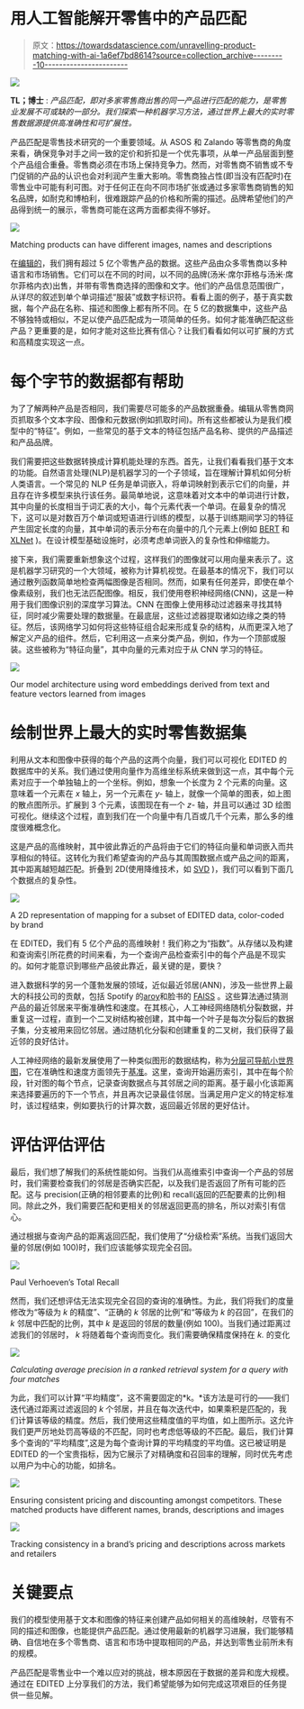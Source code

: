 # 用人工智能解开零售中的产品匹配

> 原文：<https://towardsdatascience.com/unravelling-product-matching-with-ai-1a6ef7bd8614?source=collection_archive---------10----------------------->

![](img/a729a9b457de0d0ba65778714ce32bb2.png)

**TL；博士** : *产品匹配，即对多家零售商出售的同一产品进行匹配的能力，是零售业发展不可或缺的一部分。我们探索一种机器学习方法，通过世界上最大的实时零售数据源提供高准确性和可扩展性。*

产品匹配是零售技术研究的一个重要领域。从 ASOS 和 Zalando 等零售商的角度来看，确保竞争对手之间一致的定价和折扣是一个优先事项，从单一产品层面到整个产品组合重叠。零售商必须在市场上保持竞争力。然而，对零售商不销售或不专门促销的产品的认识也会对利润产生重大影响。零售商独占性(即当没有匹配时)在零售业中可能有利可图。对于任何正在向不同市场扩张或通过多家零售商销售的知名品牌，如耐克和博柏利，很难跟踪产品的价格和所需的描述。品牌希望他们的产品得到统一的展示，零售商可能在这两方面都卖得不够好。

![](img/24d598776cd960ebffceaf9605c3b779.png)

Matching products can have different images, names and descriptions

在[编辑的](https://edited.com/)，我们拥有超过 5 亿个零售产品的数据。这些产品由众多零售商以多种语言和市场销售。它们可以在不同的时间，以不同的品牌(汤米·席尔菲格与汤米·席尔菲格内衣)出售，并带有零售商选择的图像和文字。他们的产品信息范围很广，从详尽的叙述到单个单词描述“服装”或数字标识符。看看上面的例子，基于真实数据，每个产品在名称、描述和图像上都有所不同。在 5 亿的数据集中，这些产品不够独特或相似，不足以使产品匹配成为一项简单的任务。如何才能准确匹配这些产品？更重要的是，如何才能对这些比赛有信心？让我们看看如何以可扩展的方式和高精度实现这一点。

# 每个字节的数据都有帮助

为了了解两种产品是否相同，我们需要尽可能多的产品数据重叠。编辑从零售商网页抓取多个文本字段、图像和元数据(例如抓取时间)。所有这些都被认为是我们模型中的“特征”。例如，一些常见的基于文本的特征包括产品名称、提供的产品描述和产品品牌。

我们需要把这些数据转换成计算机能处理的东西。首先，让我们看看我们基于文本的功能。自然语言处理(NLP)是机器学习的一个子领域，旨在理解计算机如何分析人类语言。一个常见的 NLP 任务是单词嵌入，将单词映射到表示它们的向量，并且存在许多模型来执行该任务。最简单地说，这意味着对文本中的单词进行计数，其中向量的长度相当于词汇表的大小，每个元素代表一个单词。在最复杂的情况下，这可以是对数百万个单词或短语进行训练的模型，以基于训练期间学习的特征产生固定长度的向量，其中单词的表示分布在向量中的几个元素上(例如 [BERT](https://arxiv.org/abs/1810.04805) 和 [XLNet](https://arxiv.org/abs/1906.08237) )。在设计模型基础设施时，必须考虑单词嵌入的复杂性和伸缩能力。

接下来，我们需要重新想象这个过程，这样我们的图像就可以用向量来表示了。这是机器学习研究的一个大领域，被称为计算机视觉。在最基本的情况下，我们可以通过散列函数简单地检查两幅图像是否相同。然而，如果有任何差异，即使在单个像素级别，我们也无法匹配图像。相反，我们使用卷积神经网络(CNN)，这是一种用于我们图像识别的深度学习算法。CNN 在图像上使用移动过滤器来寻找其特征，同时减少需要处理的数据量。在最底层，这些过滤器提取诸如边缘之类的特征。然后，该网络学习如何将这些特征组合起来形成复杂的结构，从而更深入地了解定义产品的组件。然后，它利用这一点来分类产品，例如，作为一个顶部或服装。这些被称为“特征向量”，其中向量的元素对应于从 CNN 学习的特征。

![](img/8a822b985c5184224b7947111e8d99ad.png)

Our model architecture using word embeddings derived from text and feature vectors learned from images

# 绘制世界上最大的实时零售数据集

利用从文本和图像中获得的每个产品的这两个向量，我们可以可视化 EDITED 的数据库中的关系。我们通过使用向量作为高维坐标系统来做到这一点，其中每个元素对应于一个单独轴上的一个坐标。例如，想象一个长度为 2 个元素的向量。这意味着一个元素在 *x* 轴上，另一个元素在 *y-* 轴上，就像一个简单的图表，如上图的散点图所示。扩展到 3 个元素，该图现在有一个 *z-* 轴，并且可以通过 3D 绘图可视化。继续这个过程，直到我们在一个向量中有几百或几千个元素，那么多的维度很难概念化。

这是产品的高维映射，其中彼此靠近的产品将由于它们的特征向量和单词嵌入而共享相似的特征。这转化为我们希望查询的产品与其周围数据点或产品之间的距离，其中距离越短越匹配。折叠到 2D(使用降维技术，如 [SVD](https://en.wikipedia.org/wiki/Singular_value_decomposition) )，我们可以看到下面几个数据点的复杂性。

![](img/ff8e05f41d64dcc89a7e7bbdd2351f3c.png)

A 2D representation of mapping for a subset of EDITED data, color-coded by brand

在 EDITED，我们有 5 亿个产品的高维映射！我们称之为“指数”。从存储以及构建和查询索引所花费的时间来看，为一个查询产品检查索引中的每个产品是不现实的。如何才能意识到哪些产品彼此靠近，最关键的是，要快？

进入数据科学的另一个蓬勃发展的领域，近似最近邻居(ANN)，涉及一些世界上最大的科技公司的贡献，包括 Spotify 的[aroy](https://github.com/spotify/annoy)和脸书的 [FAISS](https://github.com/facebookresearch/faiss/) 。这些算法通过猜测产品的最近邻居来平衡准确性和速度。在其核心，人工神经网络随机分裂数据，并重复这一过程，直到一个二叉树结构被创建，其中每一个叶子是每次分裂后的数据子集，分支被用来回忆邻居。通过随机化分裂和创建重复的二叉树，我们获得了最近邻的良好估计。

人工神经网络的最新发展使用了一种类似图形的数据结构，称为[分层可导航小世界图](https://arxiv.org/abs/1603.09320)，它在准确性和速度方面领先于[基准](http://ann-benchmarks.com/)。这里，查询开始遍历索引，其中在每个阶段，针对图的每个节点，记录查询数据点与其邻居之间的距离。基于最小化该距离来选择要遍历的下一个节点，并且再次记录最佳邻居。当满足用户定义的特定标准时，该过程结束，例如要执行的计算次数，返回最近邻居的更好估计。

# 评估评估评估

最后，我们想了解我们的系统性能如何。当我们从高维索引中查询一个产品的邻居时，我们需要检查我们的邻居是否确实匹配，以及我们是否返回了所有可能的匹配。这与 precision(正确的相邻要素的比例)和 recall(返回的匹配要素的比例)相同。除此之外，我们需要匹配和更相关的邻居返回更高的排名，所以对索引有信心。

通过根据与查询产品的距离返回匹配，我们使用了“分级检索”系统。当我们返回大量的邻居(例如 100)时，我们应该能够实现完全召回。

![](img/d4f7fe6e261d9a9e25ce90a1b27fe322.png)

Paul Verhoeven’s Total Recall

然而，我们还想评估无法实现完全召回的查询的准确性。为此，我们将我们的度量修改为“等级为 *k* 的精度”、“正确的 *k* 邻居的比例”和“等级为 *k* 的召回”，在我们的 *k* 邻居中匹配的比例，其中 *k* 是返回的邻居的数量(例如 100)。当我们通过距离过滤我们的邻居时， *k* 将随着每个查询而变化。我们需要确保精度保持在 *k.* 的变化

![](img/d01ca4225c83a0248f6cb011db580637.png)

*Calculating average precision in a ranked retrieval system for a query with four matches*

为此，我们可以计算“平均精度”，这不需要固定的*k。*该方法是可行的——我们迭代通过距离过滤返回的 *k* 个邻居，并且在每次迭代中，如果乘积是匹配的，我们计算该等级的精度。然后，我们使用这些精度值的平均值，如上图所示。这允许我们更严厉地处罚高等级的不匹配，同时也考虑低等级的不匹配。最后，我们计算多个查询的“平均精度”,这是为每个查询计算的平均精度的平均值。这已被证明是 EDITED 的一个宝贵指标，因为它展示了对精确度和召回率的理解，同时优先考虑以用户为中心的功能，如排名。

![](img/2d24f9f6c24dfbfe8e646d613d2734ef.png)

Ensuring consistent pricing and discounting amongst competitors. These matched products have different names, brands, descriptions and images

![](img/02438e9147e4c9dd32592518674565af.png)

Tracking consistency in a brand’s pricing and descriptions across markets and retailers

# 关键要点

我们的模型使用基于文本和图像的特征来创建产品如何相关的高维映射，尽管有不同的描述和图像，也能提供产品匹配。通过使用最新的机器学习进展，我们能够精确、自信地在多个零售商、语言和市场中提取相同的产品，并达到零售业前所未有的规模。

产品匹配是零售业中一个难以应对的挑战，根本原因在于数据的差异和庞大规模。通过在 EDITED 上分享我们的方法，我们希望能够为如何完成这项艰巨的任务提供一些见解。